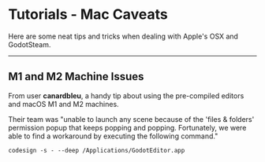 # Tutorials - Mac Caveats

Here are some neat tips and tricks when dealing with Apple's OSX and GodotSteam.

---

## M1 and M2 Machine Issues

From user **canardbleu**, a handy tip about using the pre-compiled editors and macOS M1 and M2 machines.

Their team was "unable to launch any scene because of the 'files & folders' permission popup that keeps popping and popping. Fortunately, we were able to find a workaround by executing the following command."

`codesign -s - --deep /Applications/GodotEditor.app`
